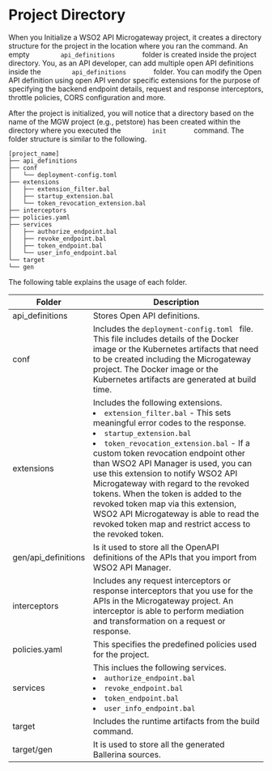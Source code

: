 # Project Directory

When you Initialize a WSO2 API Microgateway project, it creates a directory structure for the project in the location where you ran the command. An empty `         api_definitions        ` folder is created inside the project directory. You, as an API developer, can add multiple open API definitions inside the `         api_definitions        ` folder. You can modify the Open API definition using open API vendor specific extensions for the purpose of specifying the backend endpoint details, request and response interceptors, throttle policies, CORS configuration and more.

After the project is initialized, you will notice that a directory based on the name of the MGW project (e.g., petstore) has been created within the directory where you executed the `         init        ` command. The folder structure is similar to the following.

``` text
[project_name]
├── api_definitions
├── conf
│   └── deployment-config.toml
├── extensions
│   ├── extension_filter.bal
│   ├── startup_extension.bal
│   └── token_revocation_extension.bal
├── interceptors
├── policies.yaml
├── services
│   ├── authorize_endpoint.bal
│   ├── revoke_endpoint.bal
│   ├── token_endpoint.bal
│   └── user_info_endpoint.bal
└── target
└── gen
```

The following table explains the usage of each folder.

| Folder                                         | Description                                                                                                                                                                                                                                                                                                                                                                                                               |
|------------------------------------------------|---------------------------------------------------------------------------------------------------------------------------------------------------------------------------------------------------------------------------------------------------------------------------------------------------------------------------------------------------------------------------------------------------------------------------|
| api_definitions                                | Stores Open API definitions.                                                                                                                                                                                                                                                                                                                                                                                              |
| conf                                           | Includes the `deployment-config.toml ` file. This file includes details of the Docker image or the Kubernetes artifacts that need to be created including the Microgateway project. The Docker image or the Kubernetes artifacts are generated at build time.                                                                                                                                     |
| extensions                                     | Includes the following extensions. <li> `extension_filter.bal` - This sets meaningful error codes to the response. </li> <li>`startup_extension.bal` </li> <li>`token_revocation_extension.bal` - If a custom token revocation endpoint other than WSO2 API Manager is used, you can use this extension to notify WSO2 API Microgateway with regard to the revoked tokens. When the token is added to the revoked token map via this extension, WSO2 API Microgateway is able to read the revoked token map and restrict access to the revoked token.</li>  |
| gen/api_definitions                            | Is it used to store all the OpenAPI definitions of the APIs that you import from WSO2 API Manager.                                                                                                                                                                                                                                                                                                                        |
| interceptors                                   | Includes any request interceptors or response interceptors that you use for the APIs in the Microgateway project. An interceptor is able to perform mediation and transformation on a request or response.                                                                                                                                                                                                                |
|                policies.yaml                   | This specifies the predefined policies used for the project.                                                                                                                                                                                                                                                                                                                                                              |
|                services                        | This inclues the following services. <li>`authorize_endpoint.bal`</li> <li>`revoke_endpoint.bal` </li> <li>`token_endpoint.bal`</li> <li>`user_info_endpoint.bal`</li>                                                                                                                                                                                                                                                                                                                                                             |
|                target                          | Includes the runtime artifacts from the build command.                                                                                                                                                                                                                                                                                                                                                                    |
|                target/gen                      | It is used to store all the generated Ballerina sources.                                                                                                                                                                                                                                                                                                                                                                  |


